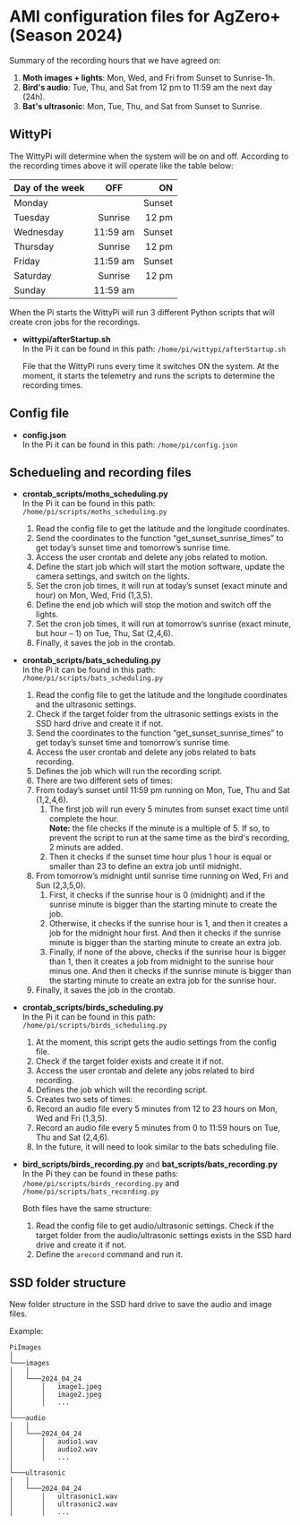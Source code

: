 # AMI configuration files for AgZero+ (Season 2024)

Summary of the recording hours that we have agreed on:

1. **Moth images + lights**: Mon, Wed, and Fri from Sunset to Sunrise-1h.
2. **Bird's audio**: Tue, Thu, and Sat from 12 pm to 11:59 am the next day (24h).
3. **Bat's ultrasonic**: Mon, Tue, Thu, and Sat from Sunset to Sunrise.

## WittyPi

The WittyPi will determine when the system will be on and off. According to the recording times above it will operate like the table below:

| Day of the week   | OFF      | ON     |
| :---------------- | :------: | -----: |
| Monday            |          | Sunset |
| Tuesday           | Sunrise  | 12 pm  |
| Wednesday         | 11:59 am | Sunset |
| Thursday          | Sunrise  | 12 pm  |
| Friday            | 11:59 am | Sunset |
| Saturday          | Sunrise  | 12 pm  |
| Sunday            | 11:59 am |        |

When the Pi starts the WittyPi will run 3 different Python scripts that will create cron jobs for the recordings.

- **wittypi/afterStartup.sh**  
  In the Pi it can be found in this path: ```/home/pi/wittypi/afterStartup.sh```
  
  File that the WittyPi runs every time it switches ON the system. At the moment, it starts the telemetry and runs the scripts to determine the recording times.

## Config file

- **config.json**  
  In the Pi it can be found in this path: ```/home/pi/config.json```

## Schedueling and recording files

- **crontab_scripts/moths_scheduling.py**  
  In the Pi it can be found in this path: ```/home/pi/scripts/moths_scheduling.py```

  1. Read the config file to get the latitude and the longitude coordinates.
  2. Send the coordinates to the function “get_sunset_sunrise_times” to get today’s sunset time and tomorrow’s sunrise time.
  3. Access the user crontab and delete any jobs related to motion.
  4. Define the start job which will start the motion software, update the camera settings, and switch on the lights.
  5. Set the cron job times, it will run at today’s sunset (exact minute and hour) on Mon, Wed, Frid (1,3,5).
  6. Define the end job which will stop the motion and switch off the lights.
  7. Set the cron job times, it will run at tomorrow’s sunrise (exact minute, but hour – 1) on Tue, Thu, Sat (2,4,6).
  8. Finally, it saves the job in the crontab.

- **crontab_scripts/bats_scheduling.py**  
  In the Pi it can be found in this path: ```/home/pi/scripts/bats_scheduling.py```

  1. Read the config file to get the latitude and the longitude coordinates and the ultrasonic settings.
  2. Check if the target folder from the ultrasonic settings exists in the SSD hard drive and create it if not.
  3. Send the coordinates to the function “get_sunset_sunrise_times” to get today’s sunset time and tomorrow’s sunrise time.
  4. Access the user crontab and delete any jobs related to bats recording.
  5. Defines the job which will run the recording script.
  6. There are two different sets of times:
    1. From today’s sunset until 11:59 pm running on Mon, Tue, Thu and Sat (1,2,4,6).
        1. The first job will run every 5 minutes from sunset exact time until complete the hour.  
          **Note:** the file checks if the minute is a multiple of 5. If so, to prevent the script to run at the same time as the bird's recording, 2 minuts are added.  
        2. Then it checks if the sunset time hour plus 1 hour is equal or smaller than 23 to define an extra job until midnight.
    2. From tomorrow’s midnight until sunrise time running on Wed, Fri and Sun (2,3,5,0).
        1. First, it checks if the sunrise hour is 0 (midnight) and if the sunrise minute is bigger than the starting minute to create the job.
        2. Otherwise, it checks if the sunrise hour is 1, and then it creates a job for the midnight hour first. And then it checks if the sunrise minute is bigger than the starting minute to create an extra job.
        3. Finally, if none of the above, checks if the sunrise hour is bigger than 1, then it creates a job from midnight to the sunrise hour minus one. And then it checks if the sunrise minute is bigger than the starting minute to create an extra job for the sunrise hour.
  7. Finally, it saves the job in the crontab.

- **crontab_scripts/birds_scheduling.py**  
  In the Pi it can be found in this path: ```/home/pi/scripts/birds_scheduling.py```

  1. At the moment, this script gets the audio settings from the config file.
  2. Check if the target folder exists and create it if not.
  3. Access the user crontab and delete any jobs related to bird recording.
  4. Defines the job which will the recording script.
  5. Creates two sets of times:
    1. Record an audio file every 5 minutes from 12 to 23 hours on Mon, Wed and Fri (1,3,5).
    2. Record an audio file every 5 minutes from 0 to 11:59 hours on Tue, Thu and Sat (2,4,6).
  6. In the future, it will need to look similar to the bats scheduling file.

- **bird_scripts/birds_recording.py** and **bat_scripts/bats_recording.py**  
  In the Pi they can be found in these paths: ```/home/pi/scripts/birds_recording.py``` and ```/home/pi/scripts/bats_recording.py```
  
  Both files have the same structure:
  1. Read the config file to get audio/ultrasonic settings. Check if the target folder from the audio/ultrasonic settings exists in the SSD hard drive and create it if not.
  2. Define the ```arecord``` command and run it.

## SSD folder structure

New folder structure in the SSD hard drive to save the audio and image files.

Example:
```
PiImages
│
└───images
│   │
│   └───2024_04_24
│       │   image1.jpeg
│       │   image2.jpeg
│       │   ...
│   
└───audio
│   │
│   └───2024_04_24
│       │   audio1.wav
│       │   audio2.wav
│       │   ...
│   
└───ultrasonic
│   │
│   └───2024_04_24
│       │   ultrasonic1.wav
│       │   ultrasonic2.wav
│       │   ...
```